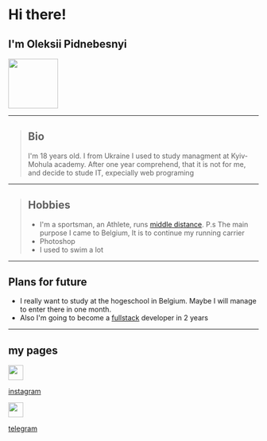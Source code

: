 # Hi there!
## I'm Oleksii Pidnebesnyi

<img src="https://th.bing.com/th/id/OIP.p5aepZh8OpbpDE8YlmVtWgHaHa?pid=ImgDet&rs=1" width="100" height="100">

---

>## Bio 
  >I'm 18 years old. I from Ukraine I used to study managment at Kyiv-Mohula academy. After one year comprehend, that it is not for me, and decide to stude IT, expecially web programing
  >
---

>## Hobbies
>- I'm a sportsman, an Athlete, runs [middle distance](https://en.wikipedia.org/wiki/Middle-distance_running). P.s The main purpose I came to Belgium, It is to continue my running carrier
>- Photoshop
>- I used to swim a lot
---

## Plans for future
- I really want to study at the hogeschool in Belgium. Maybe I will manage to enter there in one month.
- Also I'm going to become a [fullstack](https://fr.wikipedia.org/wiki/D%C3%A9veloppeur_full_stack#frb-inline) developer in 2 years
---

## my pages
<img src="https://www.waldorf100.hamburg/wp-content/uploads/2019/08/instagram-logo-1024x1024.png" width="30" height="30">

[instagram](https://www.instagram.com/podnes_/)

<img src="https://pngimg.com/uploads/telegram/telegram_PNG22.png" width="30" height="30">


[telegram]()
